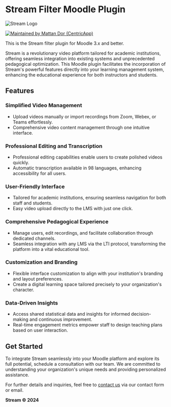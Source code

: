 # Stream Filter Moodle Plugin

![Stream Logo](https://stream-platform.cloud/images/logo.svg)


[![Maintained by Mattan Dor (CentricApp)](https://img.shields.io/badge/Maintained%20by-Mattan%20Dor%20(CentricApp)-brightgreen)](https://centricapp.co.il)

This is the Stream filter plugin for Moodle 3.x and better.

Stream is a revolutionary video platform tailored for academic institutions, offering seamless integration into existing systems and unprecedented pedagogical optimization. This Moodle plugin facilitates the incorporation of Stream's powerful features directly into your learning management system, enhancing the educational experience for both instructors and students.

## Features

### Simplified Video Management
- Upload videos manually or import recordings from Zoom, Webex, or Teams effortlessly.
- Comprehensive video content management through one intuitive interface.

### Professional Editing and Transcription
- Professional editing capabilities enable users to create polished videos quickly.
- Automatic transcription available in 98 languages, enhancing accessibility for all users.

### User-Friendly Interface
- Tailored for academic institutions, ensuring seamless navigation for both staff and students.
- Easy video upload directly to the LMS with just one click.

### Comprehensive Pedagogical Experience
- Manage users, edit recordings, and facilitate collaboration through dedicated channels.
- Seamless integration with any LMS via the LTI protocol, transforming the platform into a vital educational tool.

### Customization and Branding
- Flexible interface customization to align with your institution's branding and layout preferences.
- Create a digital learning space tailored precisely to your organization's character.

### Data-Driven Insights
- Access shared statistical data and insights for informed decision-making and continuous improvement.
- Real-time engagement metrics empower staff to design teaching plans based on user interaction.

## Get Started
To integrate Stream seamlessly into your Moodle platform and explore its full potential, schedule a consultation with our team. We are committed to understanding your organization's unique needs and providing personalized assistance.

For further details and inquiries, feel free to [contact us](https://stream-platform.cloud/en/) via our contact form or email.

**Stream © 2024**
